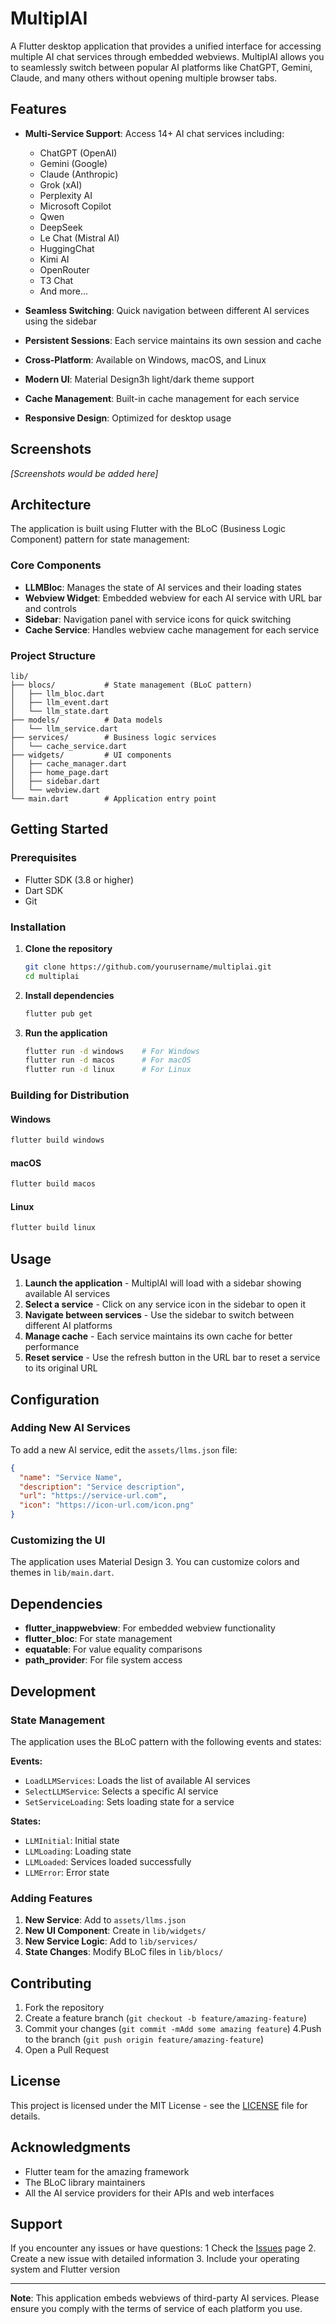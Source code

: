 # MultiplAI

A Flutter desktop application that provides a unified interface for accessing multiple AI chat services through embedded webviews. MultiplAI allows you to seamlessly switch between popular AI platforms like ChatGPT, Gemini, Claude, and many others without opening multiple browser tabs.

## Features

- **Multi-Service Support**: Access 14+ AI chat services including:
  - ChatGPT (OpenAI)
  - Gemini (Google)
  - Claude (Anthropic)
  - Grok (xAI)
  - Perplexity AI
  - Microsoft Copilot
  - Qwen
  - DeepSeek
  - Le Chat (Mistral AI)
  - HuggingChat
  - Kimi AI
  - OpenRouter
  - T3 Chat
  - And more...

- **Seamless Switching**: Quick navigation between different AI services using the sidebar
- **Persistent Sessions**: Each service maintains its own session and cache
- **Cross-Platform**: Available on Windows, macOS, and Linux
- **Modern UI**: Material Design3h light/dark theme support
- **Cache Management**: Built-in cache management for each service
- **Responsive Design**: Optimized for desktop usage

## Screenshots

*[Screenshots would be added here]*

## Architecture

The application is built using Flutter with the BLoC (Business Logic Component) pattern for state management:

### Core Components

- **LLMBloc**: Manages the state of AI services and their loading states
- **Webview Widget**: Embedded webview for each AI service with URL bar and controls
- **Sidebar**: Navigation panel with service icons for quick switching
- **Cache Service**: Handles webview cache management for each service

### Project Structure

```
lib/
├── blocs/           # State management (BLoC pattern)
│   ├── llm_bloc.dart
│   ├── llm_event.dart
│   └── llm_state.dart
├── models/          # Data models
│   └── llm_service.dart
├── services/        # Business logic services
│   └── cache_service.dart
├── widgets/         # UI components
│   ├── cache_manager.dart
│   ├── home_page.dart
│   ├── sidebar.dart
│   └── webview.dart
└── main.dart        # Application entry point
```

## Getting Started

### Prerequisites

- Flutter SDK (3.8 or higher)
- Dart SDK
- Git

### Installation

1. **Clone the repository**
   ```bash
   git clone https://github.com/yourusername/multiplai.git
   cd multiplai
   ```

2. **Install dependencies**
   ```bash
   flutter pub get
   ```

3. **Run the application**
   ```bash
   flutter run -d windows    # For Windows
   flutter run -d macos      # For macOS
   flutter run -d linux      # For Linux
   ```

### Building for Distribution

#### Windows
```bash
flutter build windows
```

#### macOS
```bash
flutter build macos
```

#### Linux
```bash
flutter build linux
```

## Usage

1. **Launch the application** - MultiplAI will load with a sidebar showing available AI services
2. **Select a service** - Click on any service icon in the sidebar to open it
3. **Navigate between services** - Use the sidebar to switch between different AI platforms
4. **Manage cache** - Each service maintains its own cache for better performance
5. **Reset service** - Use the refresh button in the URL bar to reset a service to its original URL

## Configuration

### Adding New AI Services

To add a new AI service, edit the `assets/llms.json` file:

```json
{
  "name": "Service Name",
  "description": "Service description",
  "url": "https://service-url.com",
  "icon": "https://icon-url.com/icon.png"
}
```

### Customizing the UI

The application uses Material Design 3. You can customize colors and themes in `lib/main.dart`.

## Dependencies

- **flutter_inappwebview**: For embedded webview functionality
- **flutter_bloc**: For state management
- **equatable**: For value equality comparisons
- **path_provider**: For file system access

## Development

### State Management

The application uses the BLoC pattern with the following events and states:

**Events:**
- `LoadLLMServices`: Loads the list of available AI services
- `SelectLLMService`: Selects a specific AI service
- `SetServiceLoading`: Sets loading state for a service

**States:**
- `LLMInitial`: Initial state
- `LLMLoading`: Loading state
- `LLMLoaded`: Services loaded successfully
- `LLMError`: Error state

### Adding Features
1. **New Service**: Add to `assets/llms.json`
2. **New UI Component**: Create in `lib/widgets/`
3. **New Service Logic**: Add to `lib/services/`
4. **State Changes**: Modify BLoC files in `lib/blocs/`

## Contributing

1. Fork the repository
2. Create a feature branch (`git checkout -b feature/amazing-feature`)
3. Commit your changes (`git commit -mAdd some amazing feature`)
4.Push to the branch (`git push origin feature/amazing-feature`)
5. Open a Pull Request

## License

This project is licensed under the MIT License - see the [LICENSE](LICENSE) file for details.

## Acknowledgments

- Flutter team for the amazing framework
- The BLoC library maintainers
- All the AI service providers for their APIs and web interfaces

## Support

If you encounter any issues or have questions:
1 Check the [Issues](https://github.com/yourusername/multiplai/issues) page
2. Create a new issue with detailed information
3. Include your operating system and Flutter version

---

**Note**: This application embeds webviews of third-party AI services. Please ensure you comply with the terms of service of each platform you use.

